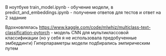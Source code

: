 В ноутбуке train_model.ipynb - обучение модели, в predict_and_embeddings.ipynb - получение ответов для тестов и ответ на 2 задание

Вдохновлялась https://www.kaggle.com/code/mlwhiz/multiclass-text-classification-pytorch - модель CNN для мультиклассовой классификации (но у себя я не использовала предобученные эмбеддинги)
Гиперпараметры модели подбирались эмпирическим путем
